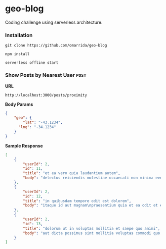 # geo-blog
Coding challenge using serverless architecture.

### Installation

```
git clone https://github.com/omarrida/geo-blog
```

```
npm install
```

```
serverless offline start
```

### Show Posts by Nearest User `POST`

**URL**

```
http://localhost:3000/posts/proximity
```

**Body Params**

```json
{
	"geo": {
		"lat": "-43.1234",
	  "lng": "-34.1234"
	}
}
```

**Sample Response**

```json
[
    {
        "userId": 2,
        "id": 11,
        "title": "et ea vero quia laudantium autem",
        "body": "delectus reiciendis molestiae occaecati non minima eveniet qui voluptatibus\naccusamus in eum beatae sit\nvel qui neque voluptates ut commodi qui incidunt\nut animi commodi"
    },
    {
        "userId": 2,
        "id": 12,
        "title": "in quibusdam tempore odit est dolorem",
        "body": "itaque id aut magnam\npraesentium quia et ea odit et ea voluptas et\nsapiente quia nihil amet occaecati quia id voluptatem\nincidunt ea est distinctio odio"
    },
    {
        "userId": 2,
        "id": 13,
        "title": "dolorum ut in voluptas mollitia et saepe quo animi",
        "body": "aut dicta possimus sint mollitia voluptas commodi quo doloremque\niste corrupti reiciendis voluptatem eius rerum\nsit cumque quod eligendi laborum minima\nperferendis recusandae assumenda consectetur porro architecto ipsum ipsam"
    }
]
```
